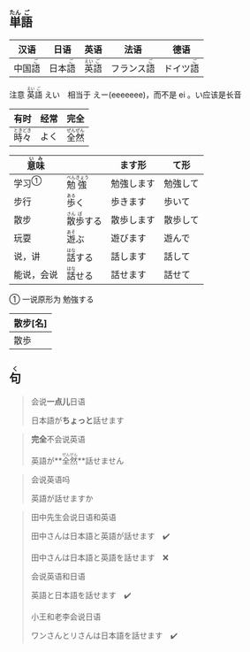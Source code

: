 ## <ruby><rb>単</rb><rt>たん</rt></ruby><ruby><rb>語</rb><rt>ご</rt></ruby>

| 汉语                           | 日语                           | 英语                                      | 法语                                        | 德语                                      |
| ------------------------------ | ------------------------------ | ----------------------------------------- | ------------------------------------------- | ----------------------------------------- |
| 中国<ruby>語<rt>ご</rt></ruby> | 日本<ruby>語<rt>ご</rt></ruby> | <ruby>英<rt>えい</rt>語<rt>ご</rt></ruby> | フランス<ruby><rb>語</rb><rt>ご</rt></ruby> | ドイツ<ruby><rb>語</rb><rt>ご</rt></ruby> |

注意 <ruby>英<rt>えい</rt>語<rt>ご</rt></ruby> えい　相当于 えー(eeeeeee)，而不是 ei 。い应该是长音

| 有时                                        | 经常 | 完全                                        |
| ------------------------------------------- | ---- | ------------------------------------------- |
| <ruby>時<rt>とき</rt>々<rt>どき</rt></ruby> | よく | <ruby>全<rt>ぜん</rt>然<rt>ぜん</rt></ruby> |

| <ruby>意<rt>い</rt>味<rt>み</rt></ruby> |                                               | ます形     | て形     |
| --------------------------------------- | --------------------------------------------- | ---------- | -------- |
| <a>学习</a><sup>①</sup>                 | <ruby>勉<rt>べん</rt>強<rt>きょう</rt></ruby> | 勉強します | 勉強して |
| 步行                                    | <ruby>歩<rt>ある</rt>く</ruby>                | 歩きます   | 歩いて   |
| 散步                                    | <ruby>散<rt>さん</rt>歩<rt>ぽ</rt></ruby>する | 散歩します | 散歩して |
| 玩耍                                    | <ruby>遊<rt>あそ</rt>ぶ</ruby>                | 遊びます   | 遊んで   |
| 说，讲                                  | <ruby>話<rt>はな</rt>する</ruby>              | 話します   | 話して   |
| 能说，会说                              | <ruby>話<rt>はな</rt>せる</ruby>              | 話せます   | 話せて   |

① 一说原形为 勉強する

| 散步[名] |
| -------- |
| 散歩     |



## <ruby><rb>句</rb><rt>く</rt></ruby>

> 会说**一点儿**日语
>
> 日本語が**ちょっと**話せます

> **完全**不会说英语
>
> 英語が**<ruby><rb>全然</rb><rt>ぜんぜん</rt></ruby>**話せません

> 会说英语吗
>
> 英語が話せますか

> 田中先生会说日语和英语
>
> 田中さんは日本語と英語が話せます　✔️
>
> 田中さんは日本語と英語を話せます　❌
>
> 会说英语和日语
>
> 英語と日本語を話せます　✔️
>
> 
>
> 小王和老李会说日语
>
> ワンさんとリさんは日本語を話せます　✔️️

